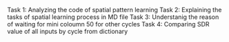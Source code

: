 Task 1: Analyzing the code of spatial pattern learning
Task 2: Explaining the tasks of spatial learning process in MD file
Task 3: Understanig the reason of waiting for mini coloumn 50 for other cycles
Task 4: Comparing SDR value of all inputs by cycle from dictionary

